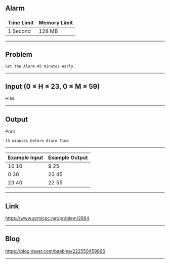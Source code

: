 ## **Alarm**

| Time Limit | Memory Limit |
| --- | --- |
| 1 Second | 128 MB |

___

## Problem
```
Set the Alarm 45 minutes early.
```

___

## Input (0 ≤ H ≤ 23, 0 ≤ M ≤ 59)
H M

___

## Output
Print
```
45 minutes before Alarm Time
```

___

| Example Input | Example Output |
| --- | --- |
| 10 10 | 9 25 |
| 0 30 | 23 45 |
| 23 40 | 22 55 |

___

## Link
https://www.acmicpc.net/problem/2884

___

## Blog
https://blog.naver.com/baebine/222550459866

___
